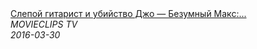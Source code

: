 <!--2024-01-24 01:29:01-->
<div class="yb">
  <a class="nodecor" href="/index.html?kinoroliki/slepoj_gitarist_i_ubijstvo_djo_bezumnyj_maks_doroga_yarosti_2015">
    <img class="preview" data-videoid="CJmJ87-MojI" src="https://i.ytimg.com/vi/CJmJ87-MojI/hqdefault.jpg" align="middle" alt="">
  </a>
  <div class="inlbl text">
    <a class="nodecor" href="/index.html?kinoroliki/slepoj_gitarist_i_ubijstvo_djo_bezumnyj_maks_doroga_yarosti_2015">Слепой гитарист и убийство Джо — Безумный Макс:...</a><br>
    <i class="smaller2">MOVIECLIPS TV</i><br>
    <i class="smaller3">2016-03-30</i>
  </div>
</div>
